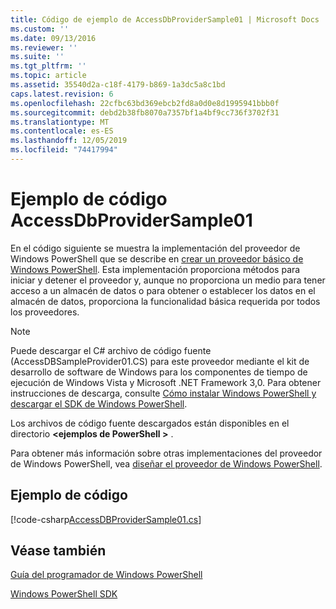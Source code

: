 ```yaml
---
title: Código de ejemplo de AccessDbProviderSample01 | Microsoft Docs
ms.custom: ''
ms.date: 09/13/2016
ms.reviewer: ''
ms.suite: ''
ms.tgt_pltfrm: ''
ms.topic: article
ms.assetid: 35540d2a-c18f-4179-b869-1a3dc5a8c1bd
caps.latest.revision: 6
ms.openlocfilehash: 22cfbc63bd369ebcb2fd8a0d0e8d1995941bbb0f
ms.sourcegitcommit: debd2b38fb8070a7357bf1a4bf9cc736f3702f31
ms.translationtype: MT
ms.contentlocale: es-ES
ms.lasthandoff: 12/05/2019
ms.locfileid: "74417994"
---
```

# <a name="accessdbprovidersample01-code-sample"></a>Ejemplo de código AccessDbProviderSample01

En el código siguiente se muestra la implementación del proveedor de Windows PowerShell que se describe en [crear un proveedor básico de Windows PowerShell](./creating-a-basic-windows-powershell-provider.md). Esta implementación proporciona métodos para iniciar y detener el proveedor y, aunque no proporciona un medio para tener acceso a un almacén de datos o para obtener o establecer los datos en el almacén de datos, proporciona la funcionalidad básica requerida por todos los proveedores.

> [!NOTE]
> Puede descargar el C# archivo de código fuente (AccessDBSampleProvider01.CS) para este proveedor mediante el kit de desarrollo de software de Windows para los componentes de tiempo de ejecución de Windows Vista y Microsoft .NET Framework 3,0. Para obtener instrucciones de descarga, consulte [Cómo instalar Windows PowerShell y descargar el SDK de Windows PowerShell](/powershell/scripting/developer/installing-the-windows-powershell-sdk).
>
> Los archivos de código fuente descargados están disponibles en el directorio **\<ejemplos de PowerShell >** .
>
> Para obtener más información sobre otras implementaciones del proveedor de Windows PowerShell, vea [diseñar el proveedor de Windows PowerShell](./designing-your-windows-powershell-provider.md).

## <a name="code-sample"></a>Ejemplo de código

[!code-csharp[AccessDBProviderSample01.cs](../../../../powershell-sdk-samples/SDK-2.0/csharp/AccessDBProviderSample01/AccessDBProviderSample01.cs#L11-L30 "AccessDBProviderSample01.cs")]

## <a name="see-also"></a>Véase también

[Guía del programador de Windows PowerShell](./windows-powershell-programmer-s-guide.md)

[Windows PowerShell SDK](../windows-powershell-reference.md)
